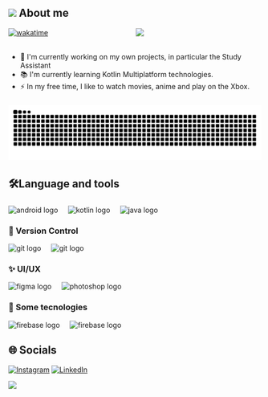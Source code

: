 ## <picture><img src = "https://github.com/7oSkaaa/7oSkaaa/blob/main/Images/about_me.gif?raw=true" width = 50px></picture> About me
<picture> <img align="right" src="https://github.com/7oSkaaa/7oSkaaa/blob/main/Images/Right_Side.gif?raw=true" width = 250px></picture>
[![wakatime](https://wakatime.com/badge/user/d77f22c3-dde6-4436-80c7-6ee0f89522ea.svg)](https://wakatime.com/@d77f22c3-dde6-4436-80c7-6ee0f89522ea)
<br><br>
  - 🔭 I'm currently working on my own projects, in particular the Study Assistant <br>
 - 📚 I'm currently learning Kotlin Multiplatform technologies. 
 - ⚡ In my free time, I like to watch movies, anime and play on the Xbox.<br>
<be>


###

<img src="https://raw.githubusercontent.com/v1tzor/v1tzor/output/snake.svg" alt="Snake animation" />

###


## 🛠Language and tools

###

<div align="left">
  <img src="https://cdn.jsdelivr.net/gh/devicons/devicon/icons/android/android-original.svg" height="50" alt="android logo"  />
  <img width="12" />
  <img src="https://cdn.jsdelivr.net/gh/devicons/devicon/icons/kotlin/kotlin-original.svg" height="50" alt="kotlin logo"  />
  <img width="12" />
  <img src="https://cdn.jsdelivr.net/gh/devicons/devicon/icons/java/java-original.svg" height="50" alt="java logo"  />
  <img width="12" />
<!--   <img src="https://cdn.jsdelivr.net/gh/devicons/devicon/icons/swift/swift-original.svg" height="50" alt="swift logo"  />
  <img width="12" />
  <img src="https://cdn.jsdelivr.net/gh/devicons/devicon/icons/python/python-original.svg" height="50" alt="python logo"  />
  <img width="12" /> -->

 ### 🧰 Version Control
  
  <img src="https://cdn.jsdelivr.net/gh/devicons/devicon/icons/git/git-original.svg" height="50" alt="git logo"  />
  <img width="12" />
  <img src="https://user-images.githubusercontent.com/25181517/192108374-8da61ba1-99ec-41d7-80b8-fb2f7c0a4948.png" height="50" alt="git logo"  />
  <img width="12" />
 
### ✨ UI/UX
  <img src="https://cdn.jsdelivr.net/gh/devicons/devicon/icons/figma/figma-original.svg" height="50" alt="figma logo"  />
  <img width="12" />
  <img src="https://user-images.githubusercontent.com/25181517/189716058-71f74b6f-5936-40b5-92e3-00381e35ccb9.png" height="50" alt="photoshop logo"  />
  <img width="12" />
 


  ### 📱 Some tecnologies
  <img src="https://cdn.jsdelivr.net/gh/devicons/devicon/icons/firebase/firebase-plain-wordmark.svg" height="50" alt="firebase logo"  />
  <img width="12" />
  <img src="https://skillicons.dev/icons?i=ktor" height="50" alt="firebase logo"  />
  <img width="12" />
</div>

## 🌐 Socials

[![Instagram](https://img.shields.io/badge/Instagram-%23E4405F.svg?logo=Instagram&logoColor=white)](https://instagram.com/technovax) [![LinkedIn](https://img.shields.io/badge/LinkedIn-%230077B5.svg?logo=linkedin&logoColor=white)](https://linkedin.com/in/ankit-kumar-48aa30235)



<div align="left">
  <img src="https://profile-counter.glitch.me/ankitkumar1302/count.svg?"  />
</div>
